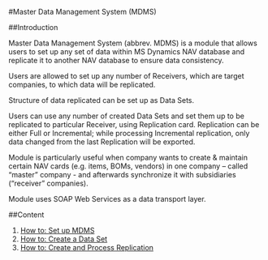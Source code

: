 #Master Data Management System (MDMS)

##Introduction

Master Data Management System (abbrev. MDMS) is a module that allows users to set up any set of data within MS Dynamics NAV database and replicate it to another NAV database to ensure data consistency.

Users are allowed to set up any number of Receivers, which are target companies, to which data will be replicated.

Structure of data replicated can be set up as Data Sets.

Users can use any number of created Data Sets and set them up to be replicated to particular Receiver, using Replication card. Replication can be either Full or Incremental; while processing Incremental replication, only data changed from the last Replication will be exported.

Module is particularly useful when company wants to create & maintain certain NAV cards (e.g. items, BOMs, vendors) in one company – called “master” company - and afterwards synchronize it with subsidiaries (“receiver” companies).

Module uses SOAP Web Services as a data transport layer.

##Content

1. [How to: Set up MDMS](how-set-mdms.md)
2. [How to: Create a Data Set](how-create-data-set.md)
3. [How to: Create and Process Replication](how-create-process-replication.md)